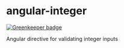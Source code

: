 angular-integer
===============

[![Greenkeeper badge](https://badges.greenkeeper.io/bendrucker/angular-integer.svg)](https://greenkeeper.io/)

Angular directive for validating integer inputs
